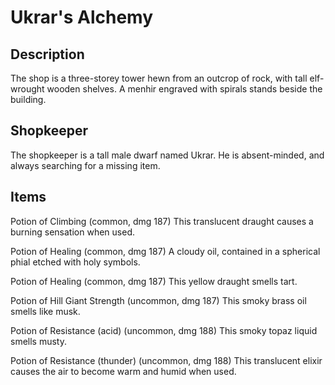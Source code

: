 # Ukrar's Alchemy

## Description	
The shop is a three-storey tower hewn from an outcrop of rock, with tall elf-wrought wooden shelves. A menhir engraved with spirals stands beside the building.

## Shopkeeper	
The shopkeeper is a tall male dwarf named Ukrar. He is absent-minded, and always searching for a missing item.

## Items	
Potion of Climbing (common, dmg 187)
This translucent draught causes a burning sensation when used.

Potion of Healing (common, dmg 187)
A cloudy oil, contained in a spherical phial etched with holy symbols.

Potion of Healing (common, dmg 187)
This yellow draught smells tart.

Potion of Hill Giant Strength (uncommon, dmg 187)
This smoky brass oil smells like musk.

Potion of Resistance (acid) (uncommon, dmg 188)
This smoky topaz liquid smells musty.

Potion of Resistance (thunder) (uncommon, dmg 188)
This translucent elixir causes the air to become warm and humid when used.